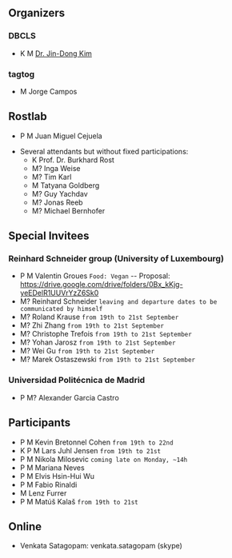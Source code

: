 ## Organizers

### DBCLS

* K M [Dr. Jin-Dong Kim](http://data.dbcls.jp/~jdkim/)

### tagtog

* M Jorge Campos

## Rostlab

* P M Juan Miguel Cejuela
- Several attendants but without fixed participations:
    - K Prof. Dr. Burkhard Rost
    - M? Inga Weise
    - M? Tim Karl
    - M Tatyana Goldberg
    - M? Guy Yachdav
    - M? Jonas Reeb
    - M? Michael Bernhofer

## Special Invitees

### Reinhard Schneider group (University of Luxembourg)

* P M Valentin Groues `Food: Vegan` -- Proposal: https://drive.google.com/drive/folders/0Bx_kKjg-yeEDelR1UUVrYzZ6Sk0
* M? Reinhard Schneider `leaving and departure dates to be communicated by himself`
* M? Roland Krause `from 19th to 21st September`
* M? Zhi Zhang `from 19th to 21st September`
* M? Christophe Trefois `from 19th to 21st September`
* M? Yohan Jarosz `from 19th to 21st September`
* M? Wei Gu `from 19th to 21st September`
* M? Marek Ostaszewski `from 19th to 21st September`

### Universidad Politécnica de Madrid

* P M? Alexander Garcia Castro


## Participants

* P M Kevin Bretonnel Cohen `from 19th to 22nd`
* K P M Lars Juhl Jensen `from 19th to 21st`
* P M Nikola Milosevic `coming late on Monday, ~14h`
* P M Mariana Neves
* P M Elvis Hsin-Hui Wu
* P M Fabio Rinaldi
* M Lenz Furrer
* P M Matúš Kalaš `from 19th to 21st`


## Online

- Venkata Satagopam: venkata.satagopam (skype)
